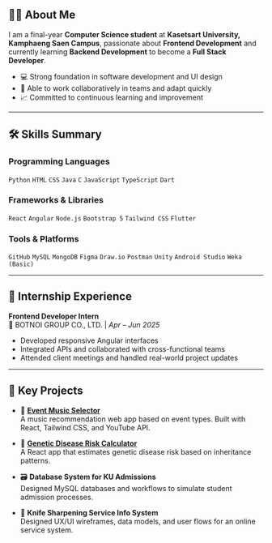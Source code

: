 ## 👩‍💻 About Me

I am a final-year **Computer Science student** at **Kasetsart University, Kamphaeng Saen Campus**, passionate about **Frontend Development** and currently learning **Backend Development** to become a **Full Stack Developer**.

- 💻 Strong foundation in software development and UI design
- 🔁 Able to work collaboratively in teams and adapt quickly
- 📈 Committed to continuous learning and improvement

---

## 🛠️ Skills Summary

### Programming Languages  
`Python` `HTML` `CSS` `Java` `C` `JavaScript` `TypeScript` `Dart`

### Frameworks & Libraries  
`React` `Angular` `Node.js` `Bootstrap 5` `Tailwind CSS` `Flutter`

### Tools & Platforms  
`GitHub` `MySQL` `MongoDB` `Figma` `Draw.io` `Postman` `Unity` `Android Studio` `Weka (Basic)`

---

## 💼 Internship Experience

**Frontend Developer Intern**  
📍 BOTNOI GROUP CO., LTD. | *Apr – Jun 2025*  
- Developed responsive Angular interfaces  
- Integrated APIs and collaborated with cross-functional teams  
- Attended client meetings and handled real-world project updates

---

## 🧠 Key Projects

- 🎵 **[Event Music Selector](https://jirachaporn.github.io/EventMusicSelector/)**  
  A music recommendation web app based on event types. Built with React, Tailwind CSS, and YouTube API.

- 🧬 **[Genetic Disease Risk Calculator](https://jirachaporn.github.io/genetic_diseaserisk/)**  
  A React app that estimates genetic disease risk based on inheritance patterns.

- 🗃️ **Database System for KU Admissions**  
  Designed MySQL databases and workflows to simulate student admission processes.

- 🔪 **Knife Sharpening Service Info System**  
  Designed UX/UI wireframes, data models, and user flows for an online service system.


